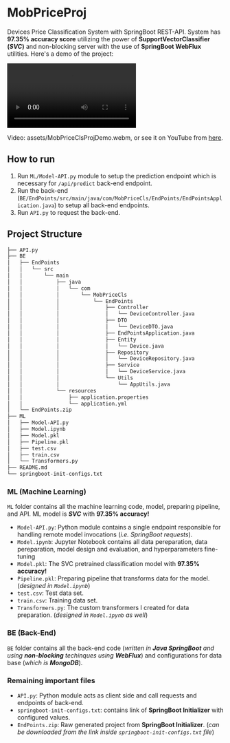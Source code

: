 # MobPriceProj
Devices Price Classification System with SpringBoot REST-API. System has **97.35% accuracy score** utilizing the power of **SupportVectorClassifier (*SVC*)** and non-blocking server with the use of **SpringBoot WebFlux** utilities.
Here's a demo of the project:

![Demo](assets/MobPriceClsProjDemo.webm)

Video: assets/MobPriceClsProjDemo.webm,
or see it on YouTube from [here](https://youtu.be/ttuizuLlvxw).

## How to run
1. Run `ML/Model-API.py` module to setup the prediction endpoint which is necessary for `/api/predict` back-end endpoint.
2. Run the back-end (`BE/EndPoints/src/main/java/com/MobPriceCls/EndPoints/EndPointsApplication.java`) to setup all back-end endpoints.
3. Run `API.py` to request the back-end.
## Project Structure
``` bash
├── API.py
├── BE
│   ├── EndPoints
│   │   └── src
│   │       └── main
│   │           ├── java
│   │           │   └── com
│   │           │       └── MobPriceCls
│   │           │           └── EndPoints
│   │           │               ├── Controller
│   │           │               │   └── DeviceController.java
│   │           │               ├── DTO
│   │           │               │   └── DeviceDTO.java
│   │           │               ├── EndPointsApplication.java
│   │           │               ├── Entity
│   │           │               │   └── Device.java
│   │           │               ├── Repository
│   │           │               │   └── DeviceRepository.java
│   │           │               ├── Service
│   │           │               │   └── DeviceService.java
│   │           │               └── Utils
│   │           │                   └── AppUtils.java
│   │           └── resources
│   │               ├── application.properties
│   │               └── application.yml
│   └── EndPoints.zip
├── ML
│   ├── Model-API.py
│   ├── Model.ipynb
│   ├── Model.pkl
│   ├── Pipeline.pkl
│   ├── test.csv
│   ├── train.csv
│   └── Transformers.py
├── README.md
└── springboot-init-configs.txt
```
### ML (Machine Learning) 
`ML` folder contains all the machine learning code, model, preparing pipeline, and API. ML model is ***SVC*** with **97.35% accuracy!**
* `Model-API.py`: Python module contains a single endpoint responsible for handling remote model invocations (*i.e. SpringBoot requests*).
* `Model.ipynb`: Jupyter Notebook contains all data pereparation, data pereparation, model design and evaluation, and hyperparameters fine-tuning
* `Model.pkl`: The SVC pretrained classification model with **97.35% accuracy!** 
* `Pipeline.pkl`: Preparing pipeline that transforms data for the model. (*designed in `Model.ipynb`*)
* `test.csv`: Test data set. 
* `train.csv`: Training data set.
* `Transformers.py`: The custom transformers I created for data preparation. (*designed in `Model.ipynb` as well*)

### BE (Back-End)
`BE` folder contains all the back-end code (*written in **Java SpringBoot** and using **non-blocking** techinques using **WebFlux***) and configurations for data base (*which is **MongoDB***).

### Remaining important files
* `API.py`: Python module acts as client side and call requests and endpoints of back-end.
* `springboot-init-configs.txt`: contains link of **SpringBoot Initializer** with configured values.
* `EndPoints.zip`: Raw generated project from **SpringBoot Initializer**. (*can be downloaded from the link inside `springboot-init-configs.txt` file*) 
